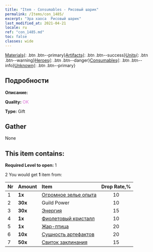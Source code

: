 ```yaml
---
title: "Item - Consumables - Рисовый шарик"
permalink: /Items/con_1485/
excerpt: "Эра хаоса  Рисовый шарик"
last_modified_at: 2021-04-21
locale: ru
ref: "con_1485.md"
toc: false
classes: wide
---
```

 [Materials](/ru/Items/){: .btn .btn--primary}[Artifacts](/ru/Items/Artifacts/){: .btn .btn--success}[Units](/ru/Items/Units/){: .btn .btn--warning}[Heroes](/ru/Items/Heroes/){: .btn .btn--danger}[Consumables](/ru/Items/Consumables/){: .btn .btn--info}[Unknown](/ru/Items/Unknown/){: .btn .btn--primary}

## Подробности
 **Описание:** 

 **Quality:** <span style="color: #DA70D6">OK</span>

 **Type:** Gift

## Gather

  None

## This item contains:

 **Required Level to open:** 1

 2 You would get **1** item  from:

  | Nr | Amount |     Item    | Drop Rate,% |
  |:---|:-------|:------------|:---------:|
  | 1 |  **1x** | [Огромное зелье опыта](/ru/Items/con_703/) | 10 | 
  | 2 |  **30x** | Guild Power | 10 | 
  | 3 |  **30x** | [Энергия](/ru/Items/con_900/) | 15 | 
  | 4 |  **1x** | [Фиолетовый кристалл](/ru/Items/con_720/) | 10 | 
  | 5 |  **1x** | [Жар-птица](/ru/Items/unt_268/) | 20 | 
  | 6 |  **10x** | [Сущность артефактов](/ru/Items/con_905/) | 20 | 
  | 7 |  **50x** | [Свиток заклинания](/ru/Items/con_694/) | 15 | 
